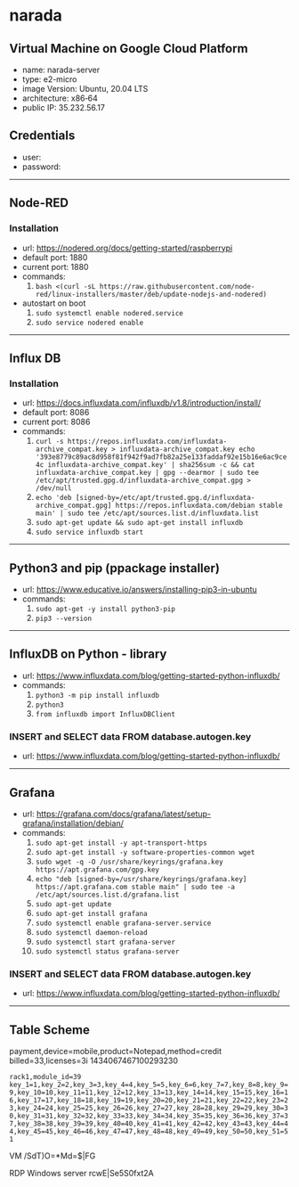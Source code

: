 # narada

## Virtual Machine on Google Cloud Platform
- name: narada-server
- type: e2-micro
- image Version: Ubuntu, 20.04 LTS
- architecture: x86‑64
- public IP: 35.232.56.17

## Credentials
- user: 
- password:

---

## Node-RED

### Installation
- url: https://nodered.org/docs/getting-started/raspberrypi
- default port: 1880
- current port: 1880
- commands:
  1. `bash <(curl -sL https://raw.githubusercontent.com/node-red/linux-installers/master/deb/update-nodejs-and-nodered)`
- autostart on boot
  1. `sudo systemctl enable nodered.service`
  2. `sudo service nodered enable`

---

## Influx DB

### Installation
- url: https://docs.influxdata.com/influxdb/v1.8/introduction/install/
- default port: 8086
- current port: 8086
- commands:
  1. `curl -s https://repos.influxdata.com/influxdata-archive_compat.key > influxdata-archive_compat.key
echo '393e8779c89ac8d958f81f942f9ad7fb82a25e133faddaf92e15b16e6ac9ce4c influxdata-archive_compat.key' | sha256sum -c && cat influxdata-archive_compat.key | gpg --dearmor | sudo tee /etc/apt/trusted.gpg.d/influxdata-archive_compat.gpg > /dev/null`
  2. `echo 'deb [signed-by=/etc/apt/trusted.gpg.d/influxdata-archive_compat.gpg] https://repos.influxdata.com/debian stable main' | sudo tee /etc/apt/sources.list.d/influxdata.list`
  3. `sudo apt-get update && sudo apt-get install influxdb`
  4. `sudo service influxdb start`

---

## Python3 and pip (ppackage installer)
- url: https://www.educative.io/answers/installing-pip3-in-ubuntu
- commands:
  1. `sudo apt-get -y install python3-pip`
  2. `pip3 --version`

---

## InfluxDB on Python - library
- url: https://www.influxdata.com/blog/getting-started-python-influxdb/
- commands:
  1. `python3 -m pip install influxdb`
  2. `python3`
  3. `from influxdb import InfluxDBClient`
  
 ### INSERT and SELECT data FROM database.autogen.key
 - url: https://www.influxdata.com/blog/getting-started-python-influxdb/

---

## Grafana
- url: https://grafana.com/docs/grafana/latest/setup-grafana/installation/debian/
- commands:
  1. `sudo apt-get install -y apt-transport-https`
  2. `sudo apt-get install -y software-properties-common wget`
  3. `sudo wget -q -O /usr/share/keyrings/grafana.key https://apt.grafana.com/gpg.key`
  4. `echo "deb [signed-by=/usr/share/keyrings/grafana.key] https://apt.grafana.com stable main" | sudo tee -a /etc/apt/sources.list.d/grafana.list`
  5. `sudo apt-get update`
  6. `sudo apt-get install grafana`
  7. `sudo systemctl enable grafana-server.service`
  8. `sudo systemctl daemon-reload`
  9. `sudo systemctl start grafana-server`
  10. `sudo systemctl status grafana-server`
  
 ### INSERT and SELECT data FROM database.autogen.key
 - url: https://www.influxdata.com/blog/getting-started-python-influxdb/

---

## Table Scheme
payment,device=mobile,product=Notepad,method=credit billed=33,licenses=3i 1434067467100293230

`rack1,module_id=39 key_1=1,key_2=2,key_3=3,key_4=4,key_5=5,key_6=6,key_7=7,key_8=8,key_9=9,key_10=10,key_11=11,key_12=12,key_13=13,key_14=14,key_15=15,key_16=16,key_17=17,key_18=18,key_19=19,key_20=20,key_21=21,key_22=22,key_23=23,key_24=24,key_25=25,key_26=26,key_27=27,key_28=28,key_29=29,key_30=30,key_31=31,key_32=32,key_33=33,key_34=34,key_35=35,key_36=36,key_37=37,key_38=38,key_39=39,key_40=40,key_41=41,key_42=42,key_43=43,key_44=44,key_45=45,key_46=46,key_47=47,key_48=48,key_49=49,key_50=50,key_51=51`

VM
/SdT)O=*Md=$|FG

RDP Windows server
rcwE|Se5S0fxt2A
 
